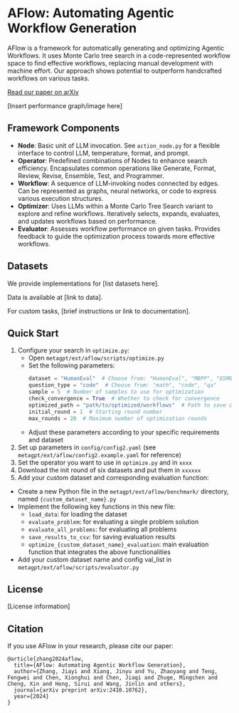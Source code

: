 # AFlow: Automating Agentic Workflow Generation

AFlow is a framework for automatically generating and optimizing Agentic Workflows. It uses Monte Carlo tree search in a code-represented workflow space to find effective workflows, replacing manual development with machine effort. Our approach shows potential to outperform handcrafted workflows on various tasks.

[Read our paper on arXiv](https://arxiv.org/abs/2410.10762)

[Insert performance graph/image here]

## Framework Components

- **Node**: Basic unit of LLM invocation. See `action_node.py` for a flexible interface to control LLM, temperature, format, and prompt.
- **Operator**: Predefined combinations of Nodes to enhance search efficiency. Encapsulates common operations like Generate, Format, Review, Revise, Ensemble, Test, and Programmer.
- **Workflow**: A sequence of LLM-invoking nodes connected by edges. Can be represented as graphs, neural networks, or code to express various execution structures.
- **Optimizer**: Uses LLMs within a Monte Carlo Tree Search variant to explore and refine workflows. Iteratively selects, expands, evaluates, and updates workflows based on performance.
- **Evaluator**: Assesses workflow performance on given tasks. Provides feedback to guide the optimization process towards more effective workflows.

## Datasets

We provide implementations for [list datasets here]. 

Data is available at [link to data].

For custom tasks, [brief instructions or link to documentation].

## Quick Start

1. Configure your search in `optimize.py`:
   - Open `metagpt/ext/aflow/scripts/optimize.py`
   - Set the following parameters:
     ```python
     dataset = "HumanEval"  # Choose from: "HumanEval", "MBPP", "GSM8K", "MATH", "HotpotQA", "DROP" or your custom dataset name
     question_type = "code"  # Choose from: "math", "code", "qa"
     sample = 5  # Number of samples to use for optimization
     check_convergence = True  # Whether to check for convergence
     optimized_path = "path/to/optimized/workflows"  # Path to save optimized workflows
     initial_round = 1  # Starting round number
     max_rounds = 20  # Maximum number of optimization rounds
     ```
   - Adjust these parameters according to your specific requirements and dataset
2. Set up parameters in `config/config2.yaml` (see `metagpt/ext/aflow/config2.example.yaml` for reference)
3. Set the operator you want to use in `optimize.py` and in `xxxx`
4. Download the init round of six datasets and put them in `xxxxxx`
5. Add your custom dataset and corresponding evaluation function:

- Create a new Python file in the `metagpt/ext/aflow/benchmark/` directory, named `{custom_dataset_name}.py`
- Implement the following key functions in this new file:
  - `load_data`: for loading the dataset
  - `evaluate_problem`: for evaluating a single problem solution
  - `evaluate_all_problems`: for evaluating all problems
  - `save_results_to_csv`: for saving evaluation results
  - `optimize_{custom_dataset_name}_evaluation`: main evaluation function that integrates the above functionalities
- Add your custom dataset name and config val_list in `metagpt/ext/aflow/scripts/evaluator.py`


## License

[License information]

## Citation

If you use AFlow in your research, please cite our paper:

```
@article{zhang2024aflow,
  title={AFlow: Automating Agentic Workflow Generation},
  author={Zhang, Jiayi and Xiang, Jinyu and Yu, Zhaoyang and Teng, Fengwei and Chen, Xionghui and Chen, Jiaqi and Zhuge, Mingchen and Cheng, Xin and Hong, Sirui and Wang, Jinlin and others},
  journal={arXiv preprint arXiv:2410.10762},
  year={2024}
}
```